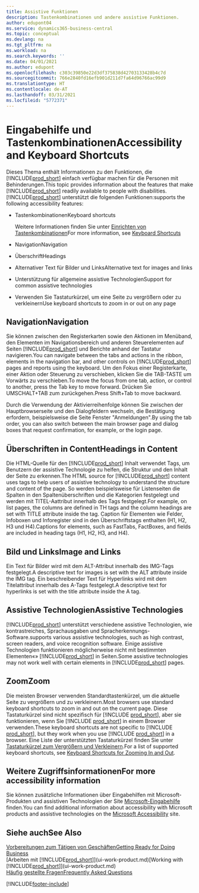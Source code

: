```yaml
---
title: Assistive Funktionen
description: Tastenkombinationen und andere assistive Funktionen.
author: edupont04
ms.service: dynamics365-business-central
ms.topic: conceptual
ms.devlang: na
ms.tgt_pltfrm: na
ms.workload: na
ms.search.keywords: ''
ms.date: 04/01/2021
ms.author: edupont
ms.openlocfilehash: c303c39850e22d3df375838d42703133428b4c7d
ms.sourcegitcommit: 766e2840fd16efb901d211d7fa64d96766ac99d9
ms.translationtype: HT
ms.contentlocale: de-AT
ms.lasthandoff: 03/31/2021
ms.locfileid: "5772371"
---
```

# <a name="accessibility-and-keyboard-shortcuts"></a><span data-ttu-id="88622-103">Eingabehilfe und Tastenkombinationen</span><span class="sxs-lookup"><span data-stu-id="88622-103">Accessibility and Keyboard Shortcuts</span></span>

<span data-ttu-id="88622-104">Dieses Thema enthält Informationen zu den Funktionen, die [!INCLUDE[prod_short](includes/prod_short.md)] einfach verfügbar machen für die Personen mit Behinderungen.</span><span class="sxs-lookup"><span data-stu-id="88622-104">This topic provides information about the features that make [!INCLUDE[prod_short](includes/prod_short.md)] readily available to people with disabilities.</span></span> [!INCLUDE[prod_short](includes/prod_short.md)] <span data-ttu-id="88622-105">unterstützt die folgenden Funktionen:</span><span class="sxs-lookup"><span data-stu-id="88622-105">supports the following accessibility features:</span></span>  

- <span data-ttu-id="88622-106">Tastenkombinationen</span><span class="sxs-lookup"><span data-stu-id="88622-106">Keyboard shortcuts</span></span>

    <span data-ttu-id="88622-107">Weitere Informationen finden Sie unter [Einrichten von Tastenkombinationen](keyboard-shortcuts.md)</span><span class="sxs-lookup"><span data-stu-id="88622-107">For more information, see [Keyboard Shortcuts](keyboard-shortcuts.md)</span></span>

- <span data-ttu-id="88622-108">Navigation</span><span class="sxs-lookup"><span data-stu-id="88622-108">Navigation</span></span>  

- <span data-ttu-id="88622-109">Überschrift</span><span class="sxs-lookup"><span data-stu-id="88622-109">Headings</span></span>  

- <span data-ttu-id="88622-110">Alternativer Text für Bilder und Links</span><span class="sxs-lookup"><span data-stu-id="88622-110">Alternative text for images and links</span></span>  

- <span data-ttu-id="88622-111">Unterstützung für allgemeine assistive Technologien</span><span class="sxs-lookup"><span data-stu-id="88622-111">Support for common assistive technologies</span></span>  

- <span data-ttu-id="88622-112">Verwenden Sie Tastaturkürzel, um eine Seite zu vergrößern oder zu verkleinern</span><span class="sxs-lookup"><span data-stu-id="88622-112">Use keyboard shortcuts to zoom in or out on any page</span></span>

<!-- moved to separate article
##  <a name="Keyboard"></a> Keyboard Shortcuts in the browser
 [!INCLUDE[prod_short](includes/prod_short.md)] supports the keyboard shortcuts that are supported by most web browsers. The keyboard shortcuts described here refer to the U.S. keyboard layout. The layout of the keys on other keyboards may not correspond exactly to the keys on a U.S. keyboard.  

|To do this|Press|  
|----------------|-----------|  
|To move focus to the next or previous control or element on a page, such as buttons, fields, or items in a list.|Tab, Shift+Tab|  
|To enable or access the element or control that is in focus.|Enter|  
|To scroll items up and down in a list.|Up Arrow, Down Arrow|  
|To scroll columns of an item left and right in a list.|Left Arrow, Right Arrow|  
|To open a drop-down list or look up a value for a field.|Alt+Down Arrow|  
|To move focus to the next element outside the list.|Ctrl + Enter|  
|To see the transactions that resulted in a calculated value in a field.|Alt+Right Arrow|  

-->

## <a name="navigation"></a><a name="Navigation"></a> <span data-ttu-id="88622-113">Navigation</span><span class="sxs-lookup"><span data-stu-id="88622-113">Navigation</span></span>  
 <span data-ttu-id="88622-114">Sie können zwischen den Registerkarten sowie den Aktionen im Menüband, den Elementen im Navigationsbereich und anderen Steuerelementen auf Seiten [!INCLUDE[prod_short](includes/prod_short.md)] und Berichte anhand der Tastatur navigieren.</span><span class="sxs-lookup"><span data-stu-id="88622-114">You can navigate between the tabs and actions in the ribbon, elements in the navigation bar, and other controls on [!INCLUDE[prod_short](includes/prod_short.md)] pages and reports using the keyboard.</span></span> <span data-ttu-id="88622-115">Um den Fokus einer Registerkarte, einer Aktion oder Steuerung zu verschieben, klicken Sie die TAB-TASTE um Vorwärts zu verschieben.</span><span class="sxs-lookup"><span data-stu-id="88622-115">To move the focus from one tab, action, or control to another, press the Tab key to move forward.</span></span> <span data-ttu-id="88622-116">Drücken Sie UMSCHALT+TAB zum zurückgehen.</span><span class="sxs-lookup"><span data-stu-id="88622-116">Press Shift+Tab to move backward.</span></span>  

 <span data-ttu-id="88622-117">Durch die Verwendung der Aktivierreihenfolge können Sie zwischen der Hauptbrowserseite und den Dialogfeldern wechseln, die Bestätigung erfordern, beispielsweise die Seite Fenster "Anmeldungen".</span><span class="sxs-lookup"><span data-stu-id="88622-117">By using the tab order, you can also switch between the main browser page and dialog boxes that request confirmation, for example, or the login page.</span></span>  

## <a name="headings-in-content"></a><a name="Headings"></a> <span data-ttu-id="88622-118">Überschriften in Content</span><span class="sxs-lookup"><span data-stu-id="88622-118">Headings in Content</span></span>
 
 <span data-ttu-id="88622-119">Die HTML-Quelle für den [!INCLUDE[prod_short](includes/prod_short.md)] Inhalt verwendet Tags, um Benutzern der assistive Technologie zu helfen, die Struktur und den Inhalt der Seite zu erkennen.</span><span class="sxs-lookup"><span data-stu-id="88622-119">The HTML source for [!INCLUDE[prod_short](includes/prod_short.md)] content uses tags to help users of assistive technology to understand the structure and content of the page.</span></span> <span data-ttu-id="88622-120">So werden beispielsweise für Listenseiten die Spalten in den Spaltenüberschriften und die Kategorien festgelegt und werden mit TITEL-Aattribut innerhalb des Tags festgelegt.</span><span class="sxs-lookup"><span data-stu-id="88622-120">For example, on list pages, the columns are defined in TH tags and the column headings are set with TITLE attribute inside the tag.</span></span> <span data-ttu-id="88622-121">Caption für Elementen wie Felder, Infoboxen und Inforegister sind in den Überschriftstags enthalten (H1, H2, H3 und H4).</span><span class="sxs-lookup"><span data-stu-id="88622-121">Captions for elements, such as FastTabs, FactBoxes, and fields are included in heading tags (H1, H2, H3, and H4).</span></span>  

## <a name="image-and-links"></a><a name="Images"></a> <span data-ttu-id="88622-122">Bild und Links</span><span class="sxs-lookup"><span data-stu-id="88622-122">Image and Links</span></span>

 <span data-ttu-id="88622-123">Ein Text für Bilder wird mit dem ALT-Attribut innerhalb des IMG-Tags festgelegt.</span><span class="sxs-lookup"><span data-stu-id="88622-123">A descriptive text for images is set with the ALT attribute inside the IMG tag.</span></span> <span data-ttu-id="88622-124">Ein beschreibender Text für Hyperlinks wird mit dem Titelattribut innerhalb des A-Tags festgelegt.</span><span class="sxs-lookup"><span data-stu-id="88622-124">A descriptive text for hyperlinks is set with the title attribute inside the A tag.</span></span>  

## <a name="assistive-technologies"></a><a name="AssistiveTech"></a> <span data-ttu-id="88622-125">Assistive Technologien</span><span class="sxs-lookup"><span data-stu-id="88622-125">Assistive Technologies</span></span>

[!INCLUDE[prod_short](includes/prod_short.md)] <span data-ttu-id="88622-126">unterstützt verschiedene assistive Technologien, wie kontrastreiches, Sprachausgaben und Spracherkennungs-Software.</span><span class="sxs-lookup"><span data-stu-id="88622-126">supports various assistive technologies, such as high contrast, screen readers, and voice recognition software.</span></span> <span data-ttu-id="88622-127">Einige assistive Technologien funktionieren möglicherweise nicht mit bestimmten Elementen«» [!INCLUDE[prod_short](includes/prod_short.md)] in Seiten.</span><span class="sxs-lookup"><span data-stu-id="88622-127">Some assistive technologies may not work well with certain elements in [!INCLUDE[prod_short](includes/prod_short.md)] pages.</span></span>  

## <a name="zoom"></a><a name="zoom"></a> <span data-ttu-id="88622-128">Zoom</span><span class="sxs-lookup"><span data-stu-id="88622-128">Zoom</span></span>

<span data-ttu-id="88622-129">Die meisten Browser verwenden Standardtastenkürzel, um die aktuelle Seite zu vergrößern und zu verkleinern.</span><span class="sxs-lookup"><span data-stu-id="88622-129">Most browsers use standard keyboard shortcuts to zoom in and out on the current page.</span></span> <span data-ttu-id="88622-130">Diese Tastaturkürzel sind nicht spezifisch für [!INCLUDE [prod_short](includes/prod_short.md)], aber sie funktionieren, wenn Sie [!INCLUDE [prod_short](includes/prod_short.md)] in einem Browser verwenden.</span><span class="sxs-lookup"><span data-stu-id="88622-130">These keyboard shortcuts are not specific to [!INCLUDE [prod_short](includes/prod_short.md)], but they work when you use [!INCLUDE [prod_short](includes/prod_short.md)] in a browser.</span></span> <span data-ttu-id="88622-131">Eine Liste der unterstützten Tastaturkürzel finden Sie unter [Tastaturkürzel zum Vergrößern und Verkleinern](keyboard-shortcuts.md#zoomshortcuts).</span><span class="sxs-lookup"><span data-stu-id="88622-131">For a list of supported keyboard shortcuts, see [Keyboard Shortcuts for Zooming In and Out](keyboard-shortcuts.md#zoomshortcuts).</span></span>  

## <a name="for-more-accessibility-information"></a><span data-ttu-id="88622-132">Weitere Zugriffsinformationen</span><span class="sxs-lookup"><span data-stu-id="88622-132">For more accessibility information</span></span>

<span data-ttu-id="88622-133">Sie können zusätzliche Informationen über Eingabehilfen mit Microsoft-Produkten und assistiven Technologien der Site [Microsoft-Eingabehilfe](https://go.microsoft.com/fwlink/?LinkId=262160) finden.</span><span class="sxs-lookup"><span data-stu-id="88622-133">You can find additional information about accessibility with Microsoft products and assistive technologies on the [Microsoft Accessibility](https://go.microsoft.com/fwlink/?LinkId=262160) site.</span></span>

## <a name="see-also"></a><span data-ttu-id="88622-134">Siehe auch</span><span class="sxs-lookup"><span data-stu-id="88622-134">See Also</span></span>

[<span data-ttu-id="88622-135">Vorbereitungen zum Tätigen von Geschäften</span><span class="sxs-lookup"><span data-stu-id="88622-135">Getting Ready for Doing Business</span></span>](ui-get-ready-business.md)  
<span data-ttu-id="88622-136">[Arbeiten mit [!INCLUDE[prod_short](includes/prod_short.md)]](ui-work-product.md)</span><span class="sxs-lookup"><span data-stu-id="88622-136">[Working with [!INCLUDE[prod_short](includes/prod_short.md)]](ui-work-product.md)</span></span>  
[<span data-ttu-id="88622-137">Häufig gestellte Fragen</span><span class="sxs-lookup"><span data-stu-id="88622-137">Frequently Asked Questions</span></span>](across-faq.md)  


[!INCLUDE[footer-include](includes/footer-banner.md)]